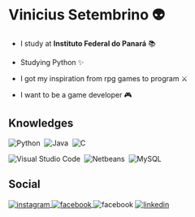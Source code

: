 # Vinicius Setembrino 👽
* I study at **Instituto Federal do Panará** 📚

* Studying Python ✨

* I got my inspiration from rpg games to program ⚔

* I want to be a game developer 🎮

## Knowledges

![Python](https://img.shields.io/badge/-Python-05122A?style=flat&logo=python)&nbsp;
![Java](https://img.shields.io/badge/-Java-05122A?style=flat&logo=java)&nbsp;
![C](https://img.shields.io/badge/-C-05122A?style=flat&logo=C)&nbsp;

![Visual Studio Code](https://img.shields.io/badge/-Visual%20Studio%20Code-05122A?style=flat&logo=visual-studio-code&logoColor=007ACC)&nbsp;
![Netbeans](https://img.shields.io/badge/-Netbeans-05122A?style=flat&logo=apachenetbeanside&logoColor=blue)&nbsp;
![MySQL](https://img.shields.io/badge/-MySQL-05122A?style=flat&logo=mysql)&nbsp;


## Social

<a href="https://www.instagram.com/vinicius_setembrino" target="_blank">
 <img align="center" src="https://img.shields.io/badge/-vinicius__setembrino-05122A?style=flat&logo=instagram" alt="instagram"/>
</a>
<a href="https://www.facebook.com/vinicius.setembrinodaluz" target="_blank">
 <img align="center" src="https://img.shields.io/badge/-ViniciusSetembrino-05122A?style=flat&logo=facebook" alt="facebook"/>
</a><img align="center" src="https://img.shields.io/badge/-Sr.Medusa_8564-05122A?style=flat&logo=discord" alt="facebook"/>
</a>
<a href="https://www.linkedin.com/in/vinicius-setembrino-da-luz-1299a9217/" target="_blank"><img align="center" src="https://img.shields.io/badge/-Vinicius S. Luz-05122A?style=flat&logo=linkedin" alt="linkedin"/>
